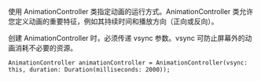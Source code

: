 使用 AnimationController 类指定动画的运行方式。AnimationController 类允许您定义动画的重要特征，例如其持续时间和播放方向（正向或反向）。

创建 AnimationController 时，必须传递 vsync 参数。vsync 可防止屏幕外的动画消耗不必要的资源。


```
AnimationController animationController = AnimationController(vsync: this, duration: Duration(milliseconds: 2000));
```
